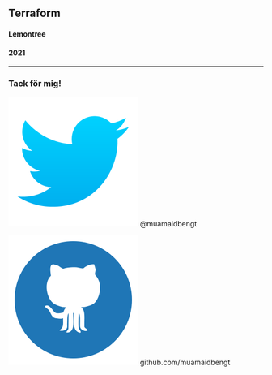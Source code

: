 ## Terraform
#### Lemontree
#### 2021

***



### Tack för mig!

![Twitter](images/twitter.png) @muamaidbengt

![Github](images/github.png) github.com/muamaidbengt